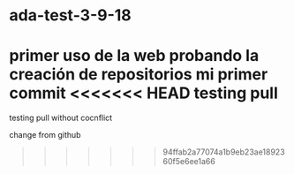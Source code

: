 ﻿# ada-test-3-9-18
primer uso de la web probando la creación de repositorios
mi primer commit
<<<<<<< HEAD
testing pull
=======
testing pull without cocnflict


change from github
>>>>>>> 94ffab2a77074a1b9eb23ae1892360f5e6ee1a66
